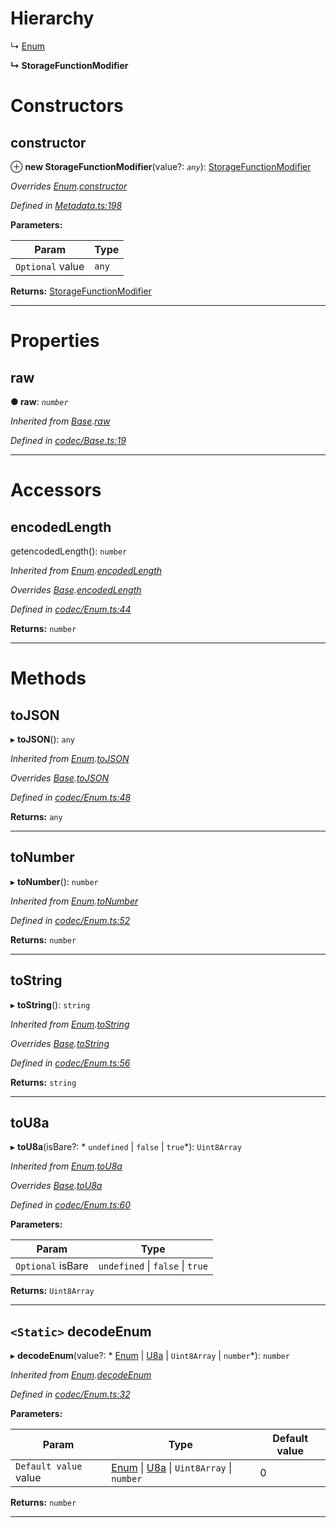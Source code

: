 

# Hierarchy

↳  [Enum](_codec_enum_.enum.md)

**↳ StorageFunctionModifier**

# Constructors

<a id="constructor"></a>

##  constructor

⊕ **new StorageFunctionModifier**(value?: *`any`*): [StorageFunctionModifier](_metadata_.storagefunctionmodifier.md)

*Overrides [Enum](_codec_enum_.enum.md).[constructor](_codec_enum_.enum.md#constructor)*

*Defined in [Metadata.ts:198](https://github.com/polkadot-js/api/blob/f6506db/packages/types/src/Metadata.ts#L198)*

**Parameters:**

| Param | Type |
| ------ | ------ |
| `Optional` value | `any` |

**Returns:** [StorageFunctionModifier](_metadata_.storagefunctionmodifier.md)

___

# Properties

<a id="raw"></a>

##  raw

**● raw**: *`number`*

*Inherited from [Base](_codec_base_.base.md).[raw](_codec_base_.base.md#raw)*

*Defined in [codec/Base.ts:19](https://github.com/polkadot-js/api/blob/f6506db/packages/types/src/codec/Base.ts#L19)*

___

# Accessors

<a id="encodedlength"></a>

##  encodedLength

getencodedLength(): `number`

*Inherited from [Enum](_codec_enum_.enum.md).[encodedLength](_codec_enum_.enum.md#encodedlength)*

*Overrides [Base](_codec_base_.base.md).[encodedLength](_codec_base_.base.md#encodedlength)*

*Defined in [codec/Enum.ts:44](https://github.com/polkadot-js/api/blob/f6506db/packages/types/src/codec/Enum.ts#L44)*

**Returns:** `number`

___

# Methods

<a id="tojson"></a>

##  toJSON

▸ **toJSON**(): `any`

*Inherited from [Enum](_codec_enum_.enum.md).[toJSON](_codec_enum_.enum.md#tojson)*

*Overrides [Base](_codec_base_.base.md).[toJSON](_codec_base_.base.md#tojson)*

*Defined in [codec/Enum.ts:48](https://github.com/polkadot-js/api/blob/f6506db/packages/types/src/codec/Enum.ts#L48)*

**Returns:** `any`

___
<a id="tonumber"></a>

##  toNumber

▸ **toNumber**(): `number`

*Inherited from [Enum](_codec_enum_.enum.md).[toNumber](_codec_enum_.enum.md#tonumber)*

*Defined in [codec/Enum.ts:52](https://github.com/polkadot-js/api/blob/f6506db/packages/types/src/codec/Enum.ts#L52)*

**Returns:** `number`

___
<a id="tostring"></a>

##  toString

▸ **toString**(): `string`

*Inherited from [Enum](_codec_enum_.enum.md).[toString](_codec_enum_.enum.md#tostring)*

*Overrides [Base](_codec_base_.base.md).[toString](_codec_base_.base.md#tostring)*

*Defined in [codec/Enum.ts:56](https://github.com/polkadot-js/api/blob/f6506db/packages/types/src/codec/Enum.ts#L56)*

**Returns:** `string`

___
<a id="tou8a"></a>

##  toU8a

▸ **toU8a**(isBare?: * `undefined` &#124; `false` &#124; `true`*): `Uint8Array`

*Inherited from [Enum](_codec_enum_.enum.md).[toU8a](_codec_enum_.enum.md#tou8a)*

*Overrides [Base](_codec_base_.base.md).[toU8a](_codec_base_.base.md#tou8a)*

*Defined in [codec/Enum.ts:60](https://github.com/polkadot-js/api/blob/f6506db/packages/types/src/codec/Enum.ts#L60)*

**Parameters:**

| Param | Type |
| ------ | ------ |
| `Optional` isBare |  `undefined` &#124; `false` &#124; `true`|

**Returns:** `Uint8Array`

___
<a id="decodeenum"></a>

## `<Static>` decodeEnum

▸ **decodeEnum**(value?: * [Enum](_codec_enum_.enum.md) &#124; [U8a](_codec_u8a_.u8a.md) &#124; `Uint8Array` &#124; `number`*): `number`

*Inherited from [Enum](_codec_enum_.enum.md).[decodeEnum](_codec_enum_.enum.md#decodeenum)*

*Defined in [codec/Enum.ts:32](https://github.com/polkadot-js/api/blob/f6506db/packages/types/src/codec/Enum.ts#L32)*

**Parameters:**

| Param | Type | Default value |
| ------ | ------ | ------ |
| `Default value` value |  [Enum](_codec_enum_.enum.md) &#124; [U8a](_codec_u8a_.u8a.md) &#124; `Uint8Array` &#124; `number`| 0 |

**Returns:** `number`

___

